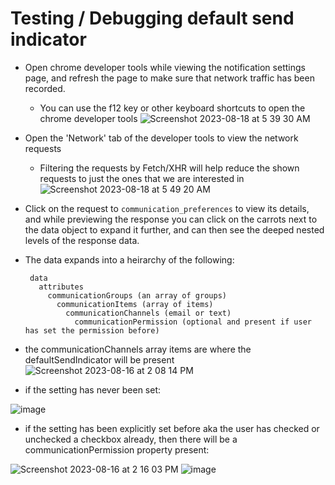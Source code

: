 # Testing / Debugging default send indicator

- Open chrome developer tools while viewing the notification settings page, and refresh the page to make sure that network traffic has been recorded.
  - You can use the f12 key or other keyboard shortcuts to open the chrome developer tools
  ![Screenshot 2023-08-18 at 5 39 30 AM](https://github.com/department-of-veterans-affairs/va.gov-team/assets/8332986/4d72ceee-4b46-4e4b-a7c4-3164f7ad8a56)
- Open the 'Network' tab of the developer tools to view the network requests
  - Filtering the requests by Fetch/XHR will help reduce the shown requests to just the ones that we are interested in
    ![Screenshot 2023-08-18 at 5 49 20 AM](https://github.com/department-of-veterans-affairs/va.gov-team/assets/8332986/19466823-a6d6-4f66-ab83-41974d918c31)
- Click on the request to `communication_preferences` to view its details, and while previewing the response you can click on the carrots next to the data object to expand it further, and can then see the deeped nested levels of the response data.
- The data expands into a heirarchy of the following:
  ```
   data
     attributes
       communicationGroups (an array of groups)
         communicationItems (array of items)
           communicationChannels (email or text)
             communicationPermission (optional and present if user has set the permission before)
  ```
 - the communicationChannels array items are where the defaultSendIndicator will be present
 ![Screenshot 2023-08-16 at 2 08 14 PM](https://github.com/department-of-veterans-affairs/va.gov-team/assets/8332986/01343b6f-d8e8-419a-9175-8a6bc21e12a4)

 - if the setting has never been set:
   
![image](https://github.com/department-of-veterans-affairs/va.gov-team/assets/129431463/ac11d885-e34a-493c-87e4-4131e3ebf6c6)


 
 - if the setting has been explicitly set before aka the user has checked or unchecked a checkbox already, then there will be a communicationPermission property present:

  ![Screenshot 2023-08-16 at 2 16 03 PM](https://github.com/department-of-veterans-affairs/va.gov-team/assets/8332986/16770843-aa66-4807-a8b6-c441ab724acc)
![image](https://github.com/department-of-veterans-affairs/va.gov-team/assets/129431463/522ff17f-2701-4a97-a5f3-19c28bead825)
